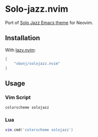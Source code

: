# Solo-jazz.nvim

Port of [Solo Jazz Emacs theme](https://github.com/cstby/solo-jazz-emacs-theme) for Neovim.

## Installation

With [lazy.nvim](https://github.com/folke/lazy.nvim):

``` lua
{
    "xbonj/solojazz.nvim"
}
```

## Usage

### Vim Script

``` vim
colorscheme solojazz
```

### Lua

``` lua
vim.cmd('colorscheme solojazz')
```
